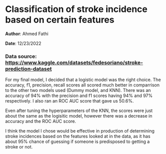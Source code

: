 # Classification of stroke incidence based on certain features


**Author**: Ahmed Fathi

**Date**: 12/23/2022

### Data source: https://www.kaggle.com/datasets/fedesoriano/stroke-prediction-dataset

For my final model, I decided that a logistic model was the right choice. The accuracy, f1, precision, recall scores all scored much better in comparrison to the other two models used (Dummy model, and KNN). There was an accuracy of 94% with the precision and f1 scores having 94% and 97% respectively. I also ran an ROC AUC score that gave us 50.6%. 

Even after tuning the hyperparameters of the KNN, the scores were just about the same as the logisitic model, however there was a decrease in accuracy and the ROC AUC score.

I think the model I chose would be effective in production of determining stroke incidences based on the features looked at in the data, as it has about 95% chance of guessing if someone is predisposed to getting a stroke or not.
